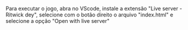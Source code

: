 Para executar o jogo, abra no VScode, instale a extensão "Live server - Ritwick dey",
selecione com o botão direito o arquivo "index.html" e selecione a opção "Open with live server"
